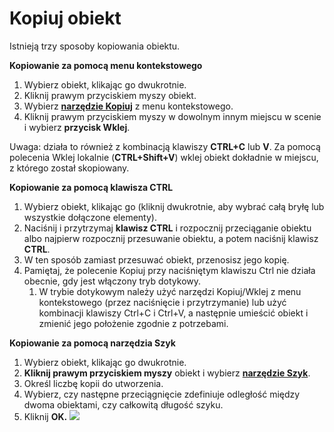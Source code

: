 # Kopiuj obiekt

Istnieją trzy sposoby kopiowania obiektu.

**Kopiowanie za pomocą menu kontekstowego**

1. Wybierz obiekt, klikając go dwukrotnie.
2. Kliknij prawym przyciskiem myszy obiekt.
3. Wybierz [**narzędzie Kopiuj**](tilt-array-copy-and-paste.md) z menu kontekstowego.
4. Kliknij prawym przyciskiem myszy w dowolnym innym miejscu w scenie i wybierz **przycisk Wklej**.

Uwaga: działa to również z kombinacją klawiszy **CTRL+C** lub **V**. Za pomocą polecenia Wklej lokalnie (**CTRL+Shift+V**) wklej obiekt dokładnie w miejscu, z którego został skopiowany.

**Kopiowanie za pomocą klawisza CTRL**

1. Wybierz obiekt, klikając go (kliknij dwukrotnie, aby wybrać całą bryłę lub wszystkie dołączone elementy).
2. Naciśnij i przytrzymaj **klawisz CTRL** i rozpocznij przeciąganie obiektu albo najpierw rozpocznij przesuwanie obiektu, a potem naciśnij klawisz **CTRL**.
3. W ten sposób zamiast przesuwać obiekt, przenosisz jego kopię.
4. Pamiętaj, że polecenie Kopiuj przy naciśniętym klawiszu Ctrl nie działa obecnie, gdy jest włączony tryb dotykowy.
   1. W trybie dotykowym należy użyć narzędzi Kopiuj/Wklej z menu kontekstowego (przez naciśnięcie i przytrzymanie) lub użyć kombinacji klawiszy Ctrl+C i Ctrl+V, a następnie umieścić obiekt i zmienić jego położenie zgodnie z potrzebami.

**Kopiowanie za pomocą narzędzia Szyk**

1. Wybierz obiekt, klikając go dwukrotnie.
2. **Kliknij prawym przyciskiem myszy** obiekt i wybierz [**narzędzie Szyk**](tilt-array-copy-and-paste.md).
3. Określ liczbę kopii do utworzenia.
4. Wybierz, czy następne przeciągnięcie zdefiniuje odległość między dwoma obiektami, czy całkowitą długość szyku.
5. Kliknij **OK.** ![](<../.gitbook/assets/array\_properties (2).png>)

